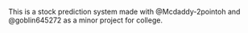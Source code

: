 This is a stock prediction system made with @Mcdaddy-2pointoh and @goblin645272 as a minor project for college.
